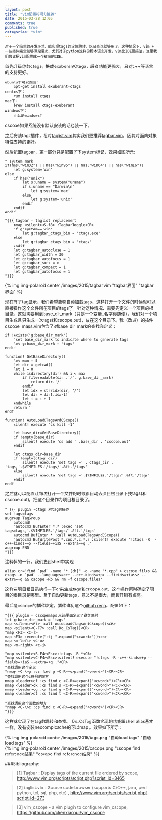 ```yaml
---
layout: post
title: "vim配置符号和跳转"
date: 2015-03-28 12:05
comments: true
published: true
categories: "vim"
---
```

  
    对于一个简单的开发环境，能实现tags的定位跳转，以及查询就够用了。这种情况下，vim + 一些插件完全能够满足要求，尤其对于python这样的脚本语言开发，vim比IDE更简洁。这里我们尝试把vim配置成一个精简的IDE。

  首先升级你的ctags，换成exuberantCtags，后者功能更强大，且对c++等语言的支持更好。

    ubuntu下可以直接：
    	apt-get install exuberant-ctags 
    centos下：
    	yum install ctags
    mac下：
    	brew install ctags-exuberant
    windows下：
    	什么是windows?

  cscope如果系统没有默认安装的话也装一下。

  之后安装tags插件，相对[taglist.vim][2]其实我们更推荐[tagbar.vim][1]，因其对面向对象特性支持的更好。

<!--more-->

  然后配置tagbar，第一部分只是配置了下system标记，效果如图所示:

	" system mark
	if(has("win32") || has("win95") || has("win64") || has("win16"))
	    let g:system='win'
	else
	    if has("unix")
	        let s:uname = system("uname")
	        if s:uname == "Darwin\n"
	            let g:system='mac'
	        else
	            let g:system='unix'
	        endif
	    endif
	endif

  	"{{{ tagbar - taglist replacement
		nmap <silent><S-f8> :TagbarToggle<CR>
		if g:system=='win'
		    let g:tagbar_ctags_bin = 'ctags.exe'
		else
		    let g:tagbar_ctags_bin = 'ctags'
		endif
		let g:tagbar_autoclose = 1
		let g:tagbar_width = 30
		let g:tagbar_autofocus = 1
		let g:tagbar_sort = 0
		let g:tagbar_compact = 1
		let g:tagbar_autofocus = 1
	"}}}

  {% img img-polaroid center /images/2015/tagbar.vim "tagbar界面" "tagbar界面" %}

  现在有了tag显示，我们希望能够自动加载tags，这样打开一个文件的时候就可以直接操作这个文件所在项目的tags了，针对这种情况，需要先定义一个项目的根目录，这就需要用到base_dir_mark（只是一个变量..名字你随便），我们对一个项目生成且只生成一次tags(和cscope.out)，放在这个目录下。我（改进）的插件cscope_maps.vim包含了对base_dir_mark的查找和定义：

	if !exists('g:base_dir_mark')
	    "set base_dir_mark to indicate where to generate tags
	    let g:base_dir_mark = 'tags'
	endif

	function! GetBaseDirectory()
	    let max = 5
	    let dir = getcwd()
	    let i = 0
	    while isdirectory(dir) && i < max
	        if filereadable(dir .'/'. g:base_dir_mark)
	            return dir.'/'
	        endif
	        let idx = strridx(dir, '/')
	        let dir = dir[:idx-1]
	        let i = i + 1
	    endwhile
	    return ''
	endf

	function! AutoLoadCTagsAndCScope()
	    silent! execute 'cs kill -1'

	    let base_dir=GetBaseDirectory()
	    if !empty(base_dir)
	        silent! execute 'cs add ' .base_dir . 'cscope.out'
	    endif

	    let ctags_dir=base_dir
	    if !empty(ctags_dir)
	        silent! execute 'set tags =' . ctags_dir . 'tags,'.$VIMFILES.'/tags/'.&ft.'/tags'
	    else
	        silent! execute 'set tags ='.$VIMFILES.'/tags/'.&ft.'/tags'
	    endif
	endf

  之后就可以配置让每次打开一个文件的时候都自动去项目根目录下找tags(和cscope.out)，把这个目录作为项目根目录了。

  	" {{{ plugin -ctags 对tag的操作
	set tags=tags
	augroup TagGroup
	    autocmd!
	    "autocmd BufEnter *.* :exec 'set tags=tags,'.$VIMFILES.'/tags/'.&ft.'/tags'
	    autocmd BufEnter * :call AutoLoadCTagsAndCScope()
	    "autocmd BufWritePost *.cpp,*.c,*.h :silent! execute "!ctags -R  -c++-kinds=+p --fields=+iaS --extra=+q ."
	augroup END
	"}}}

  注释掉的一行，我们放到shell中实现

  	alias cr='find `pwd` -name "*.[ch]" -o -name "*.cpp" > cscope.files && ctags -R `pwd` --languages=c++ --c++-kinds=+px --fields=+iaKSz --extra=+q && cscope -Rb && rm -f cscope.files'

  这样在项目根目录执行一下cr来生成tags和cscope.out，这个操作同时确定了项目的根目录是哪里。至于自动更新tags，意义不是很大，而且开销有点高。

  最后是cscope的插件绑定，插件详见这个[github repo][3]。配置如下：

	"{{{ plugin - cscopemaps.vim里面定义了键盘映射
	let g:base_dir_mark = 'tags'
	map <silent><F7> :call AutoLoadCTagsAndCScope()<CR>
	map <silent><C-F7> :call Do_CsTag()<CR>
	"map <F3> <C-]>
	map <F3> :execute(":tj ".expand("<cword>"))<cr>
	map <m-left> <C-o>
	map <m-right> <c-i>

	"map <silent><S-F4><Esc>:!ctags -R *<CR>
	"map <silent><C-F4><Esc>:silent! execute "!ctags -R -c++-kinds=+p --fields=+iaS --extra=+q ."<CR>
	"查找调用这个定义
	"nmap <C-\>g :cs find g <C-R>=expand("<cword>")<CR><CR>
	"查找调用这个c符号的地方
	nmap <leader>cf :cs find c <C-R>=expand("<cword>")<CR><CR>
	nmap <leader>ck :cs find s <C-R>=expand("<cword>")<CR><CR>
	nmap <leader>cg :cs find g <C-R>=expand("<cword>")<CR><CR>
	nmap <leader>ct :cs find t <C-R>=expand("<cword>")<CR><CR>

	"查找调用这个函数的地方
	"nmap <C-\>c :cs find c <C-R>=expand("<cword>")<CR><CR>
	"}}}
  
  这样就实现了在tag的跳转和查找。 Do_CsTag函数实现的功能跟shell alias基本一样。没有安装neocomplcache的可以map <m-left> <C-t>。效果如下所示：

  {% img img-polaroid center /images/2015/tags.png "自动load tags" "自动load tags" %}	
  {% img img-polaroid center /images/2015/cscope.png "cscope find reference结果" "cscope find reference结果" %}

  	


[1]: http://www.vim.org/scripts/script.php?script_id=3465   "Tagbar : Display tags of the current file ordered by scope"
[2]: http://www.vim.org/scripts/script.php?script_id=273 "taglist.vim : Source code browser (supports C/C++, java, perl, python, tcl, sql, php, etc) "
[3]: https://github.com/chenxiaohui/vim_cscope "vim_cscope - a vim plugin to configure vim_cscope"

###Bibliography:

>\[1] Tagbar : Display tags of the current file ordered by scope, <http://www.vim.org/scripts/script.php?script_id=3465>

>\[2] taglist.vim : Source code browser (supports C/C++, java, perl, python, tcl, sql, php, etc) , <http://www.vim.org/scripts/script.php?script_id=273>

>\[3] vim_cscope - a vim plugin to configure vim_cscope, <https://github.com/chenxiaohui/vim_cscope>